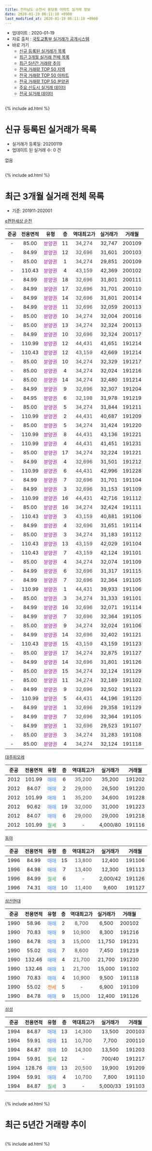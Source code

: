 ```yaml
---
title: 전라남도 순천시 용당동 아파트 실거래 정보
date: 2020-01-19 06:11:10 +0900
last_modified_at: 2020-01-19 06:11:10 +0900
---
```


* 업데이트 : 2020-01-19
* 자료 출처 : [국토교통부 실거래가 공개시스템](http://rt.molit.go.kr)
* 바로 가기
    * [신규 등록된 실거래가 목록](#신규-등록된-실거래가-목록)
    * [최근 3개월 실거래 전체 목록](#최근-3개월-실거래-전체-목록)
    * [최근 5년간 거래량 추이](#최근-5년간-거래량-추이)
    * [전국 거래량 TOP 50 지역](https://apt-info.github.io/apt-trade-info/최근-3개월-전국에서-가장-거래가-많이-발생한-지역)
    * [전국 거래량 TOP 50 아파트](https://apt-info.github.io/apt-trade-info/최근-3개월-전국에서-가장-거래가-많이-발생한-아파트)
    * [전국 거래량 TOP 50 분양권](https://apt-info.github.io/apt-trade-info/최근-3개월-전국에서-가장-거래가-많이-발생한-분양권)
    * [주요 신도시 실거래 데이터](https://apt-info.github.io/apt-trade-info/주요-신도시)
    * [전국 실거래 데이터](https://apt-info.github.io/apt-trade-info/전국)
<br>
{% include ad.html %}
<br>

# 신규 등록된 실거래가 목록
* 실거래가 등록일: 20200119
* 업데이트 된 실거래 수: 0 건

없음

<br>
{% include ad.html %}
<br>

# 최근 3개월 실거래 전체 목록
* 기준: 201911-202001


[e편한세상 순천](https://search.naver.com/search.naver?query=%EC%A0%84%EB%9D%BC%EB%82%A8%EB%8F%84+%EC%88%9C%EC%B2%9C%EC%8B%9C+%EC%9A%A9%EB%8B%B9%EB%8F%99+e%ED%8E%B8%ED%95%9C%EC%84%B8%EC%83%81+%EC%88%9C%EC%B2%9C)

|준공|전용면적|유형|층|역대최고가|실거래가|거래월|
|:---:|:---:|:---:|:---:|:---:|:---:|:---:|
|-|85.00|<span style="color:#9C11A5">분양권</span>|11|<span style="color:#444444">34,274</span>|32,747|200109|
|-|84.99|<span style="color:#9C11A5">분양권</span>|12|<span style="color:#444444">32,696</span>|31,601|200103|
|-|85.00|<span style="color:#9C11A5">분양권</span>|1|<span style="color:#444444">34,274</span>|29,851|200109|
|-|110.43|<span style="color:#9C11A5">분양권</span>|4|<span style="color:#444444">43,159</span>|42,369|200102|
|-|84.99|<span style="color:#9C11A5">분양권</span>|18|<span style="color:#444444">32,696</span>|31,801|200111|
|-|84.99|<span style="color:#9C11A5">분양권</span>|17|<span style="color:#444444">32,696</span>|31,701|200110|
|-|84.99|<span style="color:#9C11A5">분양권</span>|14|<span style="color:#444444">32,696</span>|31,801|200114|
|-|84.99|<span style="color:#9C11A5">분양권</span>|11|<span style="color:#444444">32,696</span>|32,059|200113|
|-|85.00|<span style="color:#9C11A5">분양권</span>|10|<span style="color:#444444">34,274</span>|32,004|200116|
|-|85.00|<span style="color:#9C11A5">분양권</span>|13|<span style="color:#444444">34,274</span>|32,324|200113|
|-|84.99|<span style="color:#9C11A5">분양권</span>|10|<span style="color:#444444">32,696</span>|32,324|200117|
|-|110.99|<span style="color:#9C11A5">분양권</span>|12|<span style="color:#444444">44,431</span>|41,651|191214|
|-|110.43|<span style="color:#9C11A5">분양권</span>|12|<span style="color:#444444">43,159</span>|42,669|191214|
|-|85.00|<span style="color:#9C11A5">분양권</span>|10|<span style="color:#444444">34,274</span>|32,329|191217|
|-|85.00|<span style="color:#9C11A5">분양권</span>|4|<span style="color:#444444">34,274</span>|32,024|191216|
|-|85.00|<span style="color:#9C11A5">분양권</span>|14|<span style="color:#444444">34,274</span>|32,480|191214|
|-|84.99|<span style="color:#9C11A5">분양권</span>|9|<span style="color:#444444">32,696</span>|32,307|191204|
|-|84.95|<span style="color:#9C11A5">분양권</span>|6|<span style="color:#444444">32,198</span>|31,978|191219|
|-|85.00|<span style="color:#9C11A5">분양권</span>|5|<span style="color:#444444">34,274</span>|31,844|191211|
|-|110.99|<span style="color:#9C11A5">분양권</span>|2|<span style="color:#444444">44,431</span>|40,687|191209|
|-|85.00|<span style="color:#9C11A5">분양권</span>|5|<span style="color:#444444">34,274</span>|31,424|191220|
|-|110.99|<span style="color:#9C11A5">분양권</span>|8|<span style="color:#444444">44,431</span>|43,136|191221|
|-|110.99|<span style="color:#9C11A5">분양권</span>|4|<span style="color:#444444">44,431</span>|41,451|191231|
|-|85.00|<span style="color:#9C11A5">분양권</span>|17|<span style="color:#444444">34,274</span>|32,224|191221|
|-|84.99|<span style="color:#9C11A5">분양권</span>|4|<span style="color:#444444">32,696</span>|31,501|191212|
|-|110.99|<span style="color:#9C11A5">분양권</span>|6|<span style="color:#444444">44,431</span>|42,996|191228|
|-|84.99|<span style="color:#9C11A5">분양권</span>|7|<span style="color:#444444">32,696</span>|31,701|191104|
|-|84.99|<span style="color:#9C11A5">분양권</span>|3|<span style="color:#444444">32,696</span>|31,153|191109|
|-|110.99|<span style="color:#9C11A5">분양권</span>|16|<span style="color:#444444">44,431</span>|42,716|191112|
|-|85.00|<span style="color:#9C11A5">분양권</span>|16|<span style="color:#444444">34,274</span>|32,424|191111|
|-|110.43|<span style="color:#9C11A5">분양권</span>|3|<span style="color:#444444">43,159</span>|40,881|191106|
|-|84.99|<span style="color:#9C11A5">분양권</span>|4|<span style="color:#444444">32,696</span>|31,651|191114|
|-|85.00|<span style="color:#9C11A5">분양권</span>|3|<span style="color:#444444">34,274</span>|31,183|191112|
|-|110.43|<span style="color:#9C11A5">분양권</span>|13|<span style="color:#444444">43,159</span>|42,029|191104|
|-|110.43|<span style="color:#9C11A5">분양권</span>|7|<span style="color:#444444">43,159</span>|42,124|191101|
|-|85.00|<span style="color:#9C11A5">분양권</span>|4|<span style="color:#444444">34,274</span>|32,074|191109|
|-|84.99|<span style="color:#9C11A5">분양권</span>|6|<span style="color:#444444">32,696</span>|31,317|191115|
|-|84.99|<span style="color:#9C11A5">분양권</span>|7|<span style="color:#444444">32,696</span>|32,364|191105|
|-|110.99|<span style="color:#9C11A5">분양권</span>|1|<span style="color:#444444">44,431</span>|39,933|191106|
|-|85.00|<span style="color:#9C11A5">분양권</span>|3|<span style="color:#444444">34,274</span>|31,333|191101|
|-|84.99|<span style="color:#9C11A5">분양권</span>|16|<span style="color:#444444">32,696</span>|32,071|191114|
|-|84.99|<span style="color:#9C11A5">분양권</span>|7|<span style="color:#444444">32,696</span>|32,364|191105|
|-|85.00|<span style="color:#9C11A5">분양권</span>|9|<span style="color:#444444">34,274</span>|32,024|191106|
|-|84.99|<span style="color:#9C11A5">분양권</span>|14|<span style="color:#444444">32,696</span>|32,402|191121|
|-|110.43|<span style="color:#9C11A5">분양권</span>|15|<span style="color:#444444">43,159</span>|43,159|191123|
|-|85.00|<span style="color:#9C11A5">분양권</span>|17|<span style="color:#444444">34,274</span>|32,875|191127|
|-|84.99|<span style="color:#9C11A5">분양권</span>|14|<span style="color:#444444">32,696</span>|31,801|191126|
|-|85.00|<span style="color:#9C11A5">분양권</span>|15|<span style="color:#444444">34,274</span>|32,124|191129|
|-|85.00|<span style="color:#9C11A5">분양권</span>|11|<span style="color:#444444">34,274</span>|32,189|191102|
|-|84.99|<span style="color:#9C11A5">분양권</span>|9|<span style="color:#444444">32,696</span>|32,502|191123|
|-|110.99|<span style="color:#9C11A5">분양권</span>|5|<span style="color:#444444">44,431</span>|44,196|191120|
|-|84.99|<span style="color:#9C11A5">분양권</span>|1|<span style="color:#444444">32,696</span>|29,358|191129|
|-|84.99|<span style="color:#9C11A5">분양권</span>|7|<span style="color:#444444">32,696</span>|32,364|191105|
|-|84.99|<span style="color:#9C11A5">분양권</span>|1|<span style="color:#444444">32,696</span>|29,523|191107|
|-|85.00|<span style="color:#9C11A5">분양권</span>|3|<span style="color:#444444">34,274</span>|31,283|191108|
|-|85.00|<span style="color:#9C11A5">분양권</span>|4|<span style="color:#444444">34,274</span>|32,124|191118|


<script async src="//pagead2.googlesyndication.com/pagead/js/adsbygoogle.js"></script>
<!-- 기본 -->
<ins class="adsbygoogle"
     style="display:block"
     data-ad-client="ca-pub-1142216861245946"
     data-ad-slot="4805727019"
     data-ad-format="auto"
     data-full-width-responsive="true"></ins>
<script>
(adsbygoogle = window.adsbygoogle || []).push({});
</script>


[대주피오레](https://search.naver.com/search.naver?query=%EC%A0%84%EB%9D%BC%EB%82%A8%EB%8F%84+%EC%88%9C%EC%B2%9C%EC%8B%9C+%EC%9A%A9%EB%8B%B9%EB%8F%99+%EB%8C%80%EC%A3%BC%ED%94%BC%EC%98%A4%EB%A0%88)

|준공|전용면적|유형|층|역대최고가|실거래가|거래월|
|:---:|:---:|:---:|:---:|:---:|:---:|:---:|
|2012|101.99|<span style="color:#4285f3">매매</span>|6|<span style="color:#444444">35,200</span>|35,200|191202|
|2012|84.07|<span style="color:#4285f3">매매</span>|2|<span style="color:#444444">29,000</span>|26,500|191220|
|2012|101.99|<span style="color:#4285f3">매매</span>|1|<span style="color:#444444">35,200</span>|34,600|191228|
|2012|90.62|<span style="color:#4285f3">매매</span>|19|<span style="color:#444444">32,000</span>|31,000|191223|
|2012|84.07|<span style="color:#4285f3">매매</span>|6|<span style="color:#444444">29,000</span>|29,000|191218|
|2012|101.99|<span style="color:#34a853">월세</span>|3|<span style="color:#444444">-</span>|4,000/80|191116|

[동아](https://search.naver.com/search.naver?query=%EC%A0%84%EB%9D%BC%EB%82%A8%EB%8F%84+%EC%88%9C%EC%B2%9C%EC%8B%9C+%EC%9A%A9%EB%8B%B9%EB%8F%99+%EB%8F%99%EC%95%84)

|준공|전용면적|유형|층|역대최고가|실거래가|거래월|
|:---:|:---:|:---:|:---:|:---:|:---:|:---:|
|1996|84.99|<span style="color:#4285f3">매매</span>|15|<span style="color:#444444">13,800</span>|12,400|191106|
|1996|84.98|<span style="color:#4285f3">매매</span>|7|<span style="color:#444444">13,400</span>|12,300|191113|
|1996|84.99|<span style="color:#34a853">월세</span>|6|<span style="color:#444444">-</span>|2,000/42|191126|
|1996|74.31|<span style="color:#4285f3">매매</span>|10|<span style="color:#444444">11,400</span>|9,600|191127|

[삼산현대](https://search.naver.com/search.naver?query=%EC%A0%84%EB%9D%BC%EB%82%A8%EB%8F%84+%EC%88%9C%EC%B2%9C%EC%8B%9C+%EC%9A%A9%EB%8B%B9%EB%8F%99+%EC%82%BC%EC%82%B0%ED%98%84%EB%8C%80)

|준공|전용면적|유형|층|역대최고가|실거래가|거래월|
|:---:|:---:|:---:|:---:|:---:|:---:|:---:|
|1990|58.96|<span style="color:#4285f3">매매</span>|2|<span style="color:#444444">8,700</span>|6,500|200102|
|1990|70.83|<span style="color:#4285f3">매매</span>|9|<span style="color:#444444">10,900</span>|8,300|191216|
|1990|84.78|<span style="color:#4285f3">매매</span>|3|<span style="color:#444444">15,000</span>|11,750|191231|
|1990|55.02|<span style="color:#4285f3">매매</span>|7|<span style="color:#444444">8,600</span>|7,450|191219|
|1990|132.46|<span style="color:#4285f3">매매</span>|4|<span style="color:#444444">21,700</span>|21,700|191230|
|1990|132.46|<span style="color:#4285f3">매매</span>|1|<span style="color:#444444">21,700</span>|15,000|191102|
|1990|70.83|<span style="color:#4285f3">매매</span>|4|<span style="color:#444444">10,900</span>|9,500|191118|
|1990|55.02|<span style="color:#ff5a00">전세</span>|5|<span style="color:#444444">-</span>|6,900|191109|
|1990|84.78|<span style="color:#4285f3">매매</span>|9|<span style="color:#444444">15,000</span>|12,400|191126|

[삼성](https://search.naver.com/search.naver?query=%EC%A0%84%EB%9D%BC%EB%82%A8%EB%8F%84+%EC%88%9C%EC%B2%9C%EC%8B%9C+%EC%9A%A9%EB%8B%B9%EB%8F%99+%EC%82%BC%EC%84%B1)

|준공|전용면적|유형|층|역대최고가|실거래가|거래월|
|:---:|:---:|:---:|:---:|:---:|:---:|:---:|
|1994|84.87|<span style="color:#4285f3">매매</span>|13|<span style="color:#444444">14,300</span>|13,500|200103|
|1994|59.91|<span style="color:#4285f3">매매</span>|11|<span style="color:#444444">10,700</span>|7,700|200110|
|1994|84.87|<span style="color:#4285f3">매매</span>|10|<span style="color:#444444">14,300</span>|13,500|191203|
|1994|59.91|<span style="color:#34a853">월세</span>|12|<span style="color:#444444">-</span>|700/40|191217|
|1994|128.76|<span style="color:#4285f3">매매</span>|13|<span style="color:#444444">20,500</span>|19,900|191209|
|1994|59.91|<span style="color:#4285f3">매매</span>|4|<span style="color:#444444">10,700</span>|7,800|191110|
|1994|84.87|<span style="color:#34a853">월세</span>|3|<span style="color:#444444">-</span>|5,000/33|191103|


<br>
{% include ad.html %}
<br>

# 최근 5년간 거래량 추이


<div style="width:100%;">
    <canvas id="deal_progress" height="200"></canvas>
</div>

<script>
new Chart(document.getElementById("deal_progress"), {
    type: 'line',
    data: {
        labels: ['201501','201502','201503','201504','201505','201506','201507','201508','201509','201510','201511','201512','201601','201602','201603','201604','201605','201606','201607','201608','201609','201610','201611','201612','201701','201702','201703','201704','201705','201706','201707','201708','201709','201710','201711','201712','201801','201802','201803','201804','201805','201806','201807','201808','201809','201810','201811','201812','201901','201902','201903','201904','201905','201906','201907','201908','201909','201910','201911','201912','202001'],
        datasets: [{
            label: '매매',
            pointRadius: 1,
            data: [7, 7, 10, 8, 9, 13, 12, 12, 17, 7, 13, 6, 7, 8, 14, 13, 11, 7, 15, 12, 11, 13, 14, 12, 14, 18, 11, 11, 7, 14, 8, 11, 11, 10, 15, 9, 11, 7, 13, 14, 92, 93, 22, 32, 42, 63, 36, 16, 40, 26, 24, 22, 18, 19, 33, 14, 21, 19, 37, 26, 14],
            borderColor: "rgba(255, 201, 14, 1)",
            backgroundColor: "rgba(255, 201, 14, 0.5)",
            fill: false,
            lineTension: 0
        },{
            label: '전월세',
            pointRadius: 1,
            data: [10, 8, 7, 5, 6, 6, 1, 5, 4, 7, 12, 3, 7, 8, 7, 3, 3, 6, 6, 3, 7, 5, 5, 9, 0, 11, 8, 2, 6, 9, 5, 2, 5, 5, 9, 2, 10, 8, 3, 4, 2, 5, 3, 2, 5, 3, 3, 6, 5, 11, 10, 8, 8, 7, 1, 3, 4, 4, 4, 1, 0],
            borderColor: "rgba(0, 141, 185, 1)",
            backgroundColor: "rgba(0, 141, 185, 0.5)",
            fill: false,
            lineTension: 0
        }
        ]
    },
    options: {
        responsive: true,
        title: {
            display: false
        },
        tooltips: {
            mode: 'index',
            intersect: false
        },
        hover: {
            mode: 'nearest',
            intersect: true
        },
        scales: {
            xAxes: [{
                display: true,
                scaleLabel: {
                    display: true,
                    labelString: '년/월'
                }
            }],
            yAxes: [{
                display: true,
                ticks: {
                    suggestedMin: 0,
                },
                scaleLabel: {
                    display: true,
                    labelString: '실거래 수'
                }
            }]
        }
    }
});

</script>


<br>
{% include ad.html %}
<br>

